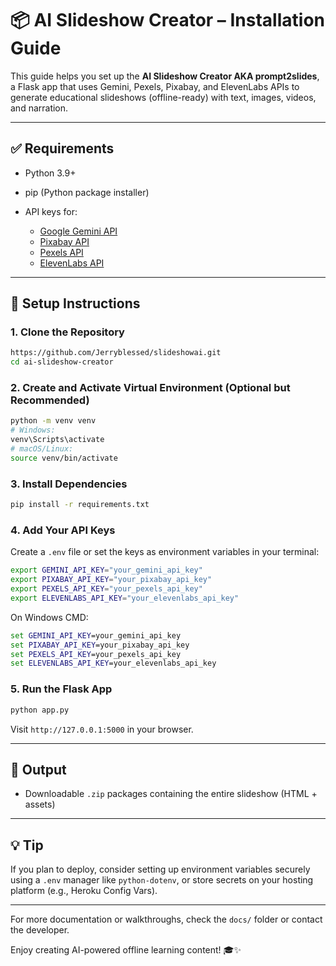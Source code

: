 # 📦 AI Slideshow Creator – Installation Guide

This guide helps you set up the **AI Slideshow Creator AKA prompt2slides**, a Flask app that uses Gemini, Pexels, Pixabay, and ElevenLabs APIs to generate educational slideshows (offline-ready) with text, images, videos, and narration.

---

## ✅ Requirements

* Python 3.9+
* pip (Python package installer)
* API keys for:

  * [Google Gemini API](https://makersuite.google.com/)
  * [Pixabay API](https://pixabay.com/api/docs/)
  * [Pexels API](https://www.pexels.com/api/)
  * [ElevenLabs API](https://www.elevenlabs.io/)

---

## 🚀 Setup Instructions

### 1. Clone the Repository

```bash
https://github.com/Jerryblessed/slideshowai.git
cd ai-slideshow-creator
```

### 2. Create and Activate Virtual Environment (Optional but Recommended)

```bash
python -m venv venv
# Windows:
venv\Scripts\activate
# macOS/Linux:
source venv/bin/activate
```

### 3. Install Dependencies

```bash
pip install -r requirements.txt
```

### 4. Add Your API Keys

Create a `.env` file or set the keys as environment variables in your terminal:

```bash
export GEMINI_API_KEY="your_gemini_api_key"
export PIXABAY_API_KEY="your_pixabay_api_key"
export PEXELS_API_KEY="your_pexels_api_key"
export ELEVENLABS_API_KEY="your_elevenlabs_api_key"
```

On Windows CMD:

```cmd
set GEMINI_API_KEY=your_gemini_api_key
set PIXABAY_API_KEY=your_pixabay_api_key
set PEXELS_API_KEY=your_pexels_api_key
set ELEVENLABS_API_KEY=your_elevenlabs_api_key
```

### 5. Run the Flask App

```bash
python app.py
```

Visit `http://127.0.0.1:5000` in your browser.

---

## 📁 Output

* Downloadable `.zip` packages containing the entire slideshow (HTML + assets)

---

## 💡 Tip

If you plan to deploy, consider setting up environment variables securely using a `.env` manager like `python-dotenv`, or store secrets on your hosting platform (e.g., Heroku Config Vars).

---

For more documentation or walkthroughs, check the `docs/` folder or contact the developer.

Enjoy creating AI-powered offline learning content! 🎓✨
